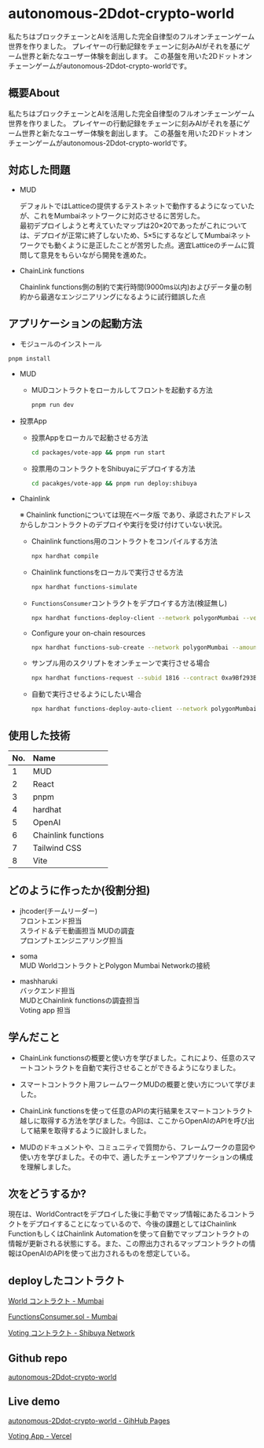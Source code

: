 # autonomous-2Ddot-crypto-world

私たちはブロックチェーンとAIを活用した完全自律型のフルオンチェーンゲーム世界を作りました。
プレイヤーの行動記録をチェーンに刻みAIがそれを基にゲーム世界と新たなユーザー体験を創出します。
この基盤を用いた2Dドットオンチェーンゲームがautonomous-2Ddot-crypto-worldです。

## 概要About

私たちはブロックチェーンとAIを活用した完全自律型のフルオンチェーンゲーム世界を作りました。
プレイヤーの行動記録をチェーンに刻みAIがそれを基にゲーム世界と新たなユーザー体験を創出します。
この基盤を用いた2Dドットオンチェーンゲームがautonomous-2Ddot-crypto-worldです。

## 対応した問題

- MUD

  デフォルトではLatticeの提供するテストネットで動作するようになっていたが、これをMumbaiネットワークに対応させるに苦労した。  
  最初デプロイしようと考えていたマップは20×20であったがこれについては、デプロイが正常に終了しないため、5×5にするなどしてMumbaiネットワークでも動くように是正したことが苦労した点。適宜Latticeのチームに質問して意見をもらいながら開発を進めた。

- ChainLink functions

  Chainlink functions側の制約で実行時間(9000ms以内)およびデータ量の制約から最適なエンジニアリングになるように試行錯誤した点

## アプリケーションの起動方法

- モジュールのインストール

```bash
pnpm install
```

- MUD 

  - MUDコントラクトをローカルしてフロントを起動する方法

    ```bash
    pnpm run dev
    ```
- 投票App

  - 投票Appをローカルで起動させる方法

    ```bash
    cd packages/vote-app && pnpm run start
    ```

  - 投票用のコントラクトをShibuyaにデプロイする方法

    ```bash
    cd pacakges/vote-app && pnpm run deploy:shibuya
    ```

- Chainlink 

  ※ Chainlink functionについては現在ベータ版
  であり、承認されたアドレスからしかコントラクトのデプロイや実行を受け付けていない状況。

  - Chainlink functions用のコントラクトをコンパイルする方法

    ```bash
    npx hardhat compile
    ```

  - Chainlink functionsをローカルで実行させる方法

    ```bash
    npx hardhat functions-simulate
    ```

  - `FunctionsConsumer`コントラクトをデプロイする方法(検証無し)

    ```bash
    npx hardhat functions-deploy-client --network polygonMumbai --verify false
    ```

  - Configure your on-chain resources

    ```bash
    npx hardhat functions-sub-create --network polygonMumbai --amount 5 --contract 0xa9Bf293B85E46079665019BE17a67B8D925572f7
    ```

  - サンプル用のスクリプトをオンチェーンで実行させる場合

    ```bash
    npx hardhat functions-request --subid 1816 --contract 0xa9Bf293B85E46079665019BE17a67B8D925572f7 --network polygonMumbai
    ```

  - 自動で実行させるようにしたい場合

    ```bash
    npx hardhat functions-deploy-auto-client --network polygonMumbai --subid 1816 --interval 60 --configpath Functions-request-config.js
    ```


## 使用した技術

|No.|Name|
|:----|:----|
|1|MUD|
|2|React|
|3|pnpm|
|4|hardhat|
|5|OpenAI|
|6|Chainlink functions|
|7|Tailwind CSS|
|8|Vite|


## どのように作ったか(役割分担)

- jhcoder(チームリーダー)  
  フロントエンド担当  
  スライド＆デモ動画担当
  MUDの調査  
  プロンプトエンジニアリング担当

- soma  
  MUD WorldコントラクトとPolygon Mumbai Networkの接続

- mashharuki  
  バックエンド担当  
  MUDとChainlink functionsの調査担当  
  Voting app 担当

## 学んだこと

- ChainLink functionsの概要と使い方を学びました。これにより、任意のスマートコントラクトを自動で実行させることができるようになりました。

- スマートコントラクト用フレームワークMUDの概要と使い方について学びました。

- ChainLink functionsを使って任意のAPIの実行結果をスマートコントラクト越しに取得する方法を学びました。今回は、ここからOpenAIのAPIを呼び出して結果を取得するように設計しました。

- MUDのドキュメントや、コミュニティで質問から、フレームワークの意図や使い方を学びました。その中で、適したチェーンやアプリケーションの構成を理解しました。

## 次をどうするか?

現在は、WorldContractをデプロイした後に手動でマップ情報にあたるコントラクトをデプロイすることになっているので、今後の課題としてはChainlink FunctionもしくはChainlink Automationを使って自動でマップコントラクトの情報が更新される状態にする。また、この際出力されるマップコントラクトの情報はOpenAIのAPIを使って出力されるものを想定している。

## deployしたコントラクト

[World コントラクト - Mumbai](https://mumbai.polygonscan.com/address/0x0b90377Db497D52F580896AC4Af8b4Bc2b7CFEd2)

[FunctionsConsumer.sol - Mumbai](https://mumbai.polygonscan.com/address/0x8F6631e30a2cF2Bd017595f3215F550f0613170Cå)

[Voting コントラクト - Shibuya Network](https://shibuya.subscan.io/account/0xbfDe6e57dD7f54D496B896f6c7d551eE40d3BEB0)

## Github repo

[autonomous-2Ddot-crypto-world](https://github.com/ivs-aw/autonomous-2Ddot-crypto-world)

## Live demo

[autonomous-2Ddot-crypto-world - GihHub Pages](https://ivs-aw.github.io/autonomous-2Ddot-crypto-world/)

[Voting App - Vercel](https://autonomous-2-ddot-crypto-world-rcrua2t0v-ivs-aw.vercel.app/)